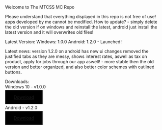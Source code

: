 Welcome to The MTCSS MC Repo

Please understand that everything displayed in this repo is not free of use! apps developed by me cannot be modified.
How to update? - simply delete the old version if on windows and reinstall the latest, android just install the latest version  and it will overwrites old files!

Latest Version:
Windows: 1.0.0
Android: 1.2.0 - Launched!

Latest news:
version 1.2.0 on android has new ui changes removed the justified tabs as they are messy, shows interest rates, aswell as tax on product,
apply for jobs through our app aswell! - more stable then the old version and better organized, and also better color schemes with outlined buttons.

Downloads:
<br>
Windows 10 - v1.0.0
<br>
<br>
<a style="border:2px; padding:14px 28px; background-color:black" href="https://storage.cloud.google.com/mtcss/mtcss-installer.exe?authuser=2">Download</a>
<br>
<br>
Android - v1.2.0
<br>
<br>
<a style="border:2px; padding:14px 28px; background-color:black" href="https://storage.cloud.google.com/mtcss-apk/mtcss.apk?authuser=2">Download</a>
